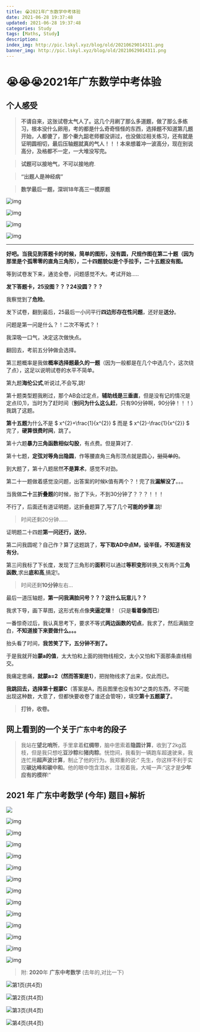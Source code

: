 ```yaml
---
title: 😭2021年广东数学中考体验
date: 2021-06-28 19:37:48
updated: 2021-06-28 19:37:48
categories: Study
tags: [Maths, Study]
description: 
index_img: http://pic.lskyl.xyz/blog/old/20210629014311.png
banner_img: http://pic.lskyl.xyz/blog/old/20210629014311.png
---
```



# 😭😭😭2021年广东数学中考体验

## 个人感受

> **不请自来，这张试卷太气人了。这几个月刷了那么多道题，做了那么多练习，根本没什么卵用，考的都是什么奇奇怪怪的东西，选择题不知道第几题开始，人都傻了，那个秦九韶老师都没讲过，也没做过相关练习，还有就是证明圆相切，最后压轴题就真的气人！！！本来想着冲一波高分，现在别说高分，及格都不一定，一大堆没写完。**

> **试题可以接地气，不可以接地府**.

> **“出题人是神经病”**

> **数学最后一题，深圳18年高三一模原题**

![img](http://pic.lskyl.xyz/blog/old/20210629023311.jpeg)

![img](http://pic.lskyl.xyz/blog/old/20210629023333.jpeg)

![img](http://pic.lskyl.xyz/blog/old/20210629023357.jpeg)

![img](http://pic.lskyl.xyz/blog/old/20210629023434.jpeg)

------

**好吧。当我见到答题卡的时候，简单的图形，没有圆，尺规作图在第二十题（因为那里是个孤零零的直角三角形），二十四题貌似是个手拉手，二十五题没有图。**

等到试卷发下来，通览全卷，问题感觉不大。考试开始.....

**发下答题卡，25没图？？？24没圆？？？**

我察觉到了**危险**。

发下试卷，翻到最后，25最后一小问平行**四边形存在性问题**，还好是**送分**。

问题是第一问是什么？！二次不等式？！

我深吸一口气，决定这次做快点。

翻回去，考前五分钟做会选择。

第三题概率是我做**概率选择题最久的一题**（因为一般都是在几个中选几个，这次绕了点），这足以说明试卷的水平不简单。

第九题**海伦公式**,听说过,不会写,跳!

第十题类型题我刷过，那个AB会过定点，**辅助线是三垂直**，但是没有记的情况是定点(0,1)，当时为了赶时间（**别问为什么这么赶**，只有90分钟啊，90分钟！！！）我跳了这题。

**第十五题**为什么不是  $ x^{2}+\frac{1}{x^{2}} $ 而是 $ x^{2}-\frac{1}{x^{2}} $
完了，**硬算很费时间**，跳了。

第十六题**暴力三角函数相似勾股**，有点费。但是算对了.

第十七题，**定弦对等角出隐圆**，作等腰直角三角形顶点就是圆心，~~挺简单的~~。

到大题了，第十八题居然**不是算术**，感觉不对劲。

第二十一题做着感觉没问题，出答案的时候k值有两个？！完了我**漏解没了**。。。

当我做**二十三折叠题**的时候，抬了下头，不到30分钟了？？？！！！

不行了，后面还有道证明题，这折叠题算了,写了几个**可能的步骤**.跳!

> 时间还剩20分钟......

证明题二十四题**第一问还行，送分**。

第二问我圆呢？自己作？算了这题跳了，**写下取AD中点M，设半径，不知道有没有分**。

第三问我标了下长度，发现了三角形的**面积**可以通过**等积变形**转换,又有两个**三角函数**,求出**底和高**,搞定!。

> 时间还剩**10分钟**左右...

最后一道压轴题，**第一问我满脸问号？？？这什么玩意儿？？**

我求下导，画下草图，这形式有点像**夹逼定理**！（只是**看着像而已**）

一番惊奇过后，我认真思考下，要求不等式**两边函数的切点**，我求了，然后满脑空白，**不知道接下来要做什么。。。**

抬头看了时间，**我苦笑了下，五分钟不到了。**

于是我就开始**蒙a的值**，太大怕和上面的抛物线相交，太小又怕和下面那条直线相交。

我痛定思痛，**就蒙a=2（然而答案是1）**，把抛物线求了出来，仅此而已。

**我跳回去，选择第十题蒙C**（答案是A，而且图里也没有30°之类的东西，不可能出现这种数，大意了，但都快要收卷了谁还会管呀），填空**第十五题蒙了**。

> **打铃，收卷。**

## 网上看到的一个关于`广东中考`的段子

> 我站在**望北哨所**，手里拿着**红绸带**，脑中思索着**隐圆计算**，收到了2kg荔枝，但是我只想吃**豆沙粽**和**猪肉粽**。恍惚间，我看到一辆跑车超速驶来，我连忙用**超声波计算**，制止了他的行为。我郑重的说:“ 先生，你这样不利于实现**碳达峰和碳中和**。他的眼中饱含泪水，注视着我，大喊一声:“这才是**少年应有的模样**!"

## **2021** 年 **广东中考数学**  (**今年**) 题目+解析

![](http://pic.lskyl.xyz/blog/old/20210629015828.png)

![img](http://pic.lskyl.xyz/blog/old/20210629015859.png)

![img](http://pic.lskyl.xyz/blog/old/20210629015950.png)

![img](http://pic.lskyl.xyz/blog/old/20210629020000.png)

![img](http://pic.lskyl.xyz/blog/old/20210629020011.png)

![img](http://pic.lskyl.xyz/blog/old/20210629020026.png)

![img](http://pic.lskyl.xyz/blog/old/20210629020045.png)

![img](http://pic.lskyl.xyz/blog/old/20210629020057.png)

![img](http://pic.lskyl.xyz/blog/old/20210629020109.png)

![img](http://pic.lskyl.xyz/blog/old/20210629020123.png)

![img](http://pic.lskyl.xyz/blog/old/20210629020134.png)

![img](http://pic.lskyl.xyz/blog/old/20210629020207.png)

![img](http://pic.lskyl.xyz/blog/old/20210629020229.png)

![img](http://pic.lskyl.xyz/blog/old/20210629020320.png)

> 附: **2020**年 **广东中考数学** (去年的,对比一下)

![第1页(共4页)](http://pic.lskyl.xyz/blog/old/20210629014918.jpg)

![第2页(共4页)](http://pic.lskyl.xyz/blog/old/20210629014936.jpg)

![第3页(共4页)](http://pic.lskyl.xyz/blog/old/20210629015036.jpg)

![第4页(共4页)](http://pic.lskyl.xyz/blog/old/20210629015051.jpeg)

